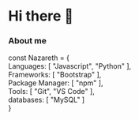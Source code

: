 # Hi there 👋

### About me

const Nazareth = { <br>
    Languages: [ "Javascript", "Python" ], <br>
    Frameworks: [ "Bootstrap" ], <br>
    Package Manager: [ "npm" ], <br>
    Tools: [ "Git", "VS Code" ], <br>
    databases: [ "MySQL" ] <br>
}
